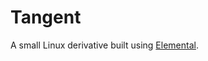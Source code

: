 # Tangent

A small Linux derivative built using [Elemental](https://github.com/rancher/elemental-cli).

